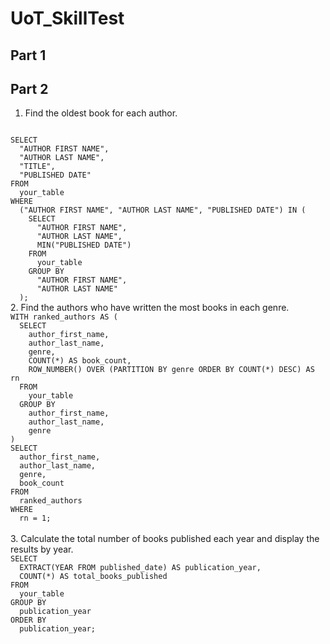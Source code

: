 # UoT_SkillTest
## **Part 1**
## **Part 2**
1. Find the oldest book for each author.
<code>
SELECT
  "AUTHOR FIRST NAME",
  "AUTHOR LAST NAME",
  "TITLE",
  "PUBLISHED DATE"
FROM
  your_table
WHERE
  ("AUTHOR FIRST NAME", "AUTHOR LAST NAME", "PUBLISHED DATE") IN (
    SELECT
      "AUTHOR FIRST NAME",
      "AUTHOR LAST NAME",
      MIN("PUBLISHED DATE")
    FROM
      your_table
    GROUP BY
      "AUTHOR FIRST NAME",
      "AUTHOR LAST NAME"
  );
</code>
2. Find the authors who have written the most books in each genre.
<code>
WITH ranked_authors AS (
  SELECT
    author_first_name,
    author_last_name,
    genre,
    COUNT(*) AS book_count,
    ROW_NUMBER() OVER (PARTITION BY genre ORDER BY COUNT(*) DESC) AS rn
  FROM
    your_table
  GROUP BY
    author_first_name,
    author_last_name,
    genre
)
SELECT
  author_first_name,
  author_last_name,
  genre,
  book_count
FROM
  ranked_authors
WHERE
  rn = 1;
</code>
<br>
3. Calculate the total number of books published each year and display the results by year.
<code>
SELECT
  EXTRACT(YEAR FROM published_date) AS publication_year,
  COUNT(*) AS total_books_published
FROM
  your_table
GROUP BY
  publication_year
ORDER BY
  publication_year;
</code>
